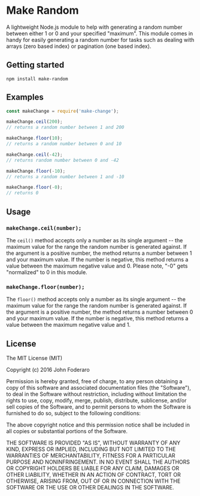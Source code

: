 # Make Random

A lightweight Node.js module to help with generating a random number between either 1 or 0 and your specified "maximum". This module comes in handy for easily generating a random number for tasks such as dealing with arrays (zero based index) or pagination (one based index).

## Getting started
```shell
npm install make-random
```

## Examples

```javascript
const makeChange = require('make-change');

makeChange.ceil(200);
// returns a random number between 1 and 200

makeChange.floor(10);
// returns a random number between 0 and 10

makeChange.ceil(-42);
// returns random number between 0 and -42

makeChange.floor(-10);
// returns a random number between 1 and -10

makeChange.floor(-0);
// returns 0
```

## Usage

### `makeChange.ceil(number);`

The `ceil()` method accepts only a number as its single argument -- the maximum value for the range the random number is generated against. If the argument is a positive number, the method returns a number between 1 and your maximum value. If the number is negative, this method returns a value between the maximum negative value and 0. Please note, "-0" gets "normalized" to 0 in this module.

### `makeChange.floor(number);`

The `floor()` method accepts only a number as its single argument -- the maximum value for the range the random number is generated against. If the argument is a positive number, the method returns a number between 0 and your maximum value. If the number is negative, this method returns a value between the maximum negative value and 1.

## License

The MIT License (MIT)

Copyright (c) 2016 John Foderaro

Permission is hereby granted, free of charge, to any person obtaining a copy
of this software and associated documentation files (the "Software"), to deal
in the Software without restriction, including without limitation the rights
to use, copy, modify, merge, publish, distribute, sublicense, and/or sell
copies of the Software, and to permit persons to whom the Software is
furnished to do so, subject to the following conditions:

The above copyright notice and this permission notice shall be included in all
copies or substantial portions of the Software.

THE SOFTWARE IS PROVIDED "AS IS", WITHOUT WARRANTY OF ANY KIND, EXPRESS OR
IMPLIED, INCLUDING BUT NOT LIMITED TO THE WARRANTIES OF MERCHANTABILITY,
FITNESS FOR A PARTICULAR PURPOSE AND NONINFRINGEMENT. IN NO EVENT SHALL THE
AUTHORS OR COPYRIGHT HOLDERS BE LIABLE FOR ANY CLAIM, DAMAGES OR OTHER
LIABILITY, WHETHER IN AN ACTION OF CONTRACT, TORT OR OTHERWISE, ARISING FROM,
OUT OF OR IN CONNECTION WITH THE SOFTWARE OR THE USE OR OTHER DEALINGS IN THE
SOFTWARE.
